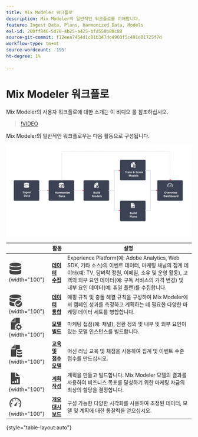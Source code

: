 ```yaml
---
title: Mix Modeler 워크플로
description: Mix Modeler의 일반적인 워크플로를 이해합니다.
feature: Ingest Data, Plans, Harmonized Data, Models
exl-id: 200ff846-5d78-4b25-a425-bfd558b88c88
source-git-commit: f12eea7454d1c81b347dc4960f5c491d81725f7d
workflow-type: tm+mt
source-wordcount: '195'
ht-degree: 1%

---
```


# Mix Modeler 워크플로

Mix Modeler의 사용자 워크플로에 대한 소개는 이 비디오 를 참조하십시오.

>[!VIDEO](https://video.tv.adobe.com/v/3424854/?learn=on)


Mix Modeler의 일반적인 워크플로우는 다음 활동으로 구성됩니다.

![대체 텍스트](/help/assets/ApplicationWorkflow.svg)

|  | 활동 | 설명 |
|---|---|---|
| ![데이터](/help/assets/icons/Data.svg){width="100"} | [**데이터 수집**](../ingest-data/overview.md) | Experience Platform(예: Adobe Analytics, Web SDK, 기타 소스)의 이벤트 데이터, 마케팅 채널의 집계 데이터(예: TV, 담벼락 정원, 이메일, 소유 및 운영 활동), 고객의 외부 요인 데이터(예: 구독 서비스의 가격 변경) 및 내부 요인 데이터(예: 휴일 플랜)를 수집합니다. |
| ![DataCheck](/help/assets/icons/DataCheck.svg){width="100"} | [**데이터 통합**](../harmonize-data/overview.md) | 매핑 규칙 및 충돌 해결 규칙을 구성하여 Mix Modeler에서 캠페인 성과를 측정하고 계획하는 데 필요한 다양한 마케팅 데이터 세트를 병합합니다. |
| ![FileConfig](/help/assets/icons/FileGear.svg){width="100"} | [**모델 빌드**](../models/overview.md) | 마케팅 접점(예: 채널), 전환 정의 및 내부 및 외부 요인이 있는 모델 인스턴스를 빌드합니다. |
| ![파일 데이터](/help/assets/icons/FileData.svg){width="100"} | [**교육 및 점수 모델**](../models/overview.md) | 머신 러닝 교육 및 채점을 사용하여 집계 및 이벤트 수준 점수를 만드십시오. |
| ![파일 차트](/help/assets/icons/FileChart.svg){width="100"} | [**계획 작성**](../plans/overview.md) | 계획을 만들고 빌드합니다. Mix Modeler 모델의 결과를 사용하여 비즈니스 목표를 달성하기 위한 마케팅 자금의 최상의 할당을 결정합니다. |
| ![대시보드](/help/assets/icons/Dashboard.svg){width="100"} | [**개요 대시보드**](../dashboard/overview.md) | 구성 가능한 다양한 시각화를 사용하여 조정된 데이터, 모델 및 계획에 대한 통찰력을 얻으십시오. |

{style="table-layout:auto"}

<!---
The detailed data-oriented flowchart below illustrates how:

* harmonized data is based on:

  * experience event data (originating from Analytics source connector, collected through Experience Platform SDKs and APIs, ingested through source connectors, or using streaming ingestion),
  * aggregate or summary data from walled gardens (like Facebook, YouTube), traffic sources, or offline advertising data, and 
  * definitions of harmonized fields and dataset rules.

* a model is based on:

  * the conversion and marketing touchpoint definitions resulting from the harmonized data and 
  * non-marketing aggregate or summary data containing internal or external factors.

* mult-touch attribution event scores can potentially be fed back into Experience Platform data lake for use in subsequent model configuration, training and scoring.

![Comprehensive workflow](/help/assets/comprehensive-workflow.svg)

-->
